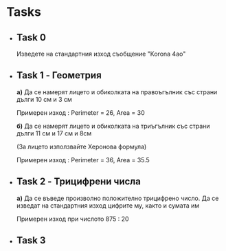 **<h1>Tasks</h1>**
<ul>
  <li>
    <h2> Task 0 </h2>
    <p> Изведете на стандартния изход съобщение "Korona 4ao" </p>
  </li>
  <li>
    <h2> Task 1 - Геометрия </h2>
    <p> <strong>a)</strong> Да се намерят лицето и обиколката на правоъгълник със страни дълги 10 см и 3 см </p>
    <p> Примерен изход : Perimeter = 26, Area = 30 </p>
    <p> <strong>б)</strong>  Да се намерят лицето и обиколката на триъгълник със страни дълги 11 см и 17 см  и 8см </p>
    <p>(За лицето използвайте Херонова формула)</p>
    <p> Примерен изход : Perimeter = 36, Area = 35.5 </p>
  </li>
  <li>
    <h2> Task 2 - Трицифрени числа </h2>
    <p> <strong>a)</strong> Да се въведе произволно положително трицифрено число. Да се изведат на стандартния изход цифрите му, както и сумата им </p>
    <p> Примерен изход при числото 875 : 20 </p>
  </li>
  <li><h2>Task 3</h2></li>
</ul>
